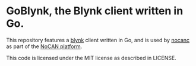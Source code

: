 # GoBlynk, the Blynk client written in Go.

This repository features a [blynk][1] client written in Go, and is used by [nocanc][2] as part of the [NoCAN platform][3].

This code is licensed under the MIT license as described in LICENSE.

[1]: https://www.blynk.cc/
[2]: http://omzlo.com/the-nocan-platform
[3]: https://github.com/omzlo/nocanc
